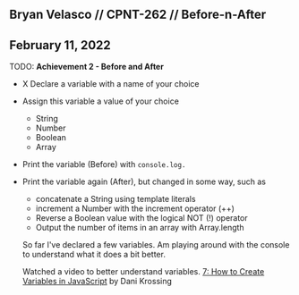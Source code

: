 ## Bryan Velasco // CPNT-262 // Before-n-After



## February 11, 2022

TODO: **Achievement 2 - Before and After**

- X Declare a variable with a name of your choice

- Assign this variable a value of your choice
  - String
  - Number
  - Boolean
  - Array

- Print the variable (Before) with `console.log.`

- Print the variable again (After), but changed in some way, such as
  - concatenate a String using template literals
  - increment a Number with the increment operator (++)
  - Reverse a Boolean value with the logical NOT (!) operator
  - Output the number of items in an array with Array.length

  So far I've declared a few variables. Am playing around with the console to understand what it does a bit better. 

  Watched a video to better understand variables. [7: How to Create Variables in JavaScript](https://www.youtube.com/watch?v=9aGIAL16DL4&t=361s) by Dani Krossing 